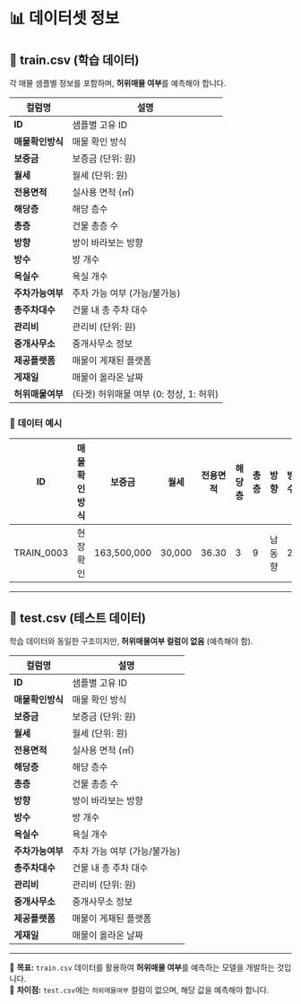 # 📊 데이터셋 정보  

## 🔹 **train.csv (학습 데이터)**  
각 매물 샘플별 정보를 포함하며, **허위매물 여부**를 예측해야 합니다.  

| 컬럼명 | 설명 |
|--------|------|
| **ID** | 샘플별 고유 ID |
| **매물확인방식** | 매물 확인 방식 |
| **보증금** | 보증금 (단위: 원) |
| **월세** | 월세 (단위: 원) |
| **전용면적** | 실사용 면적 (㎡) |
| **해당층** | 해당 층수 |
| **총층** | 건물 총층 수 |
| **방향** | 방이 바라보는 방향 |
| **방수** | 방 개수 |
| **욕실수** | 욕실 개수 |
| **주차가능여부** | 주차 가능 여부 (가능/불가능) |
| **총주차대수** | 건물 내 총 주차 대수 |
| **관리비** | 관리비 (단위: 원) |
| **중개사무소** | 중개사무소 정보 |
| **제공플랫폼** | 매물이 게재된 플랫폼 |
| **게재일** | 매물이 올라온 날짜 |
| **허위매물여부** | (타겟) 허위매물 여부 (0: 정상, 1: 허위) |

### 📌 **데이터 예시**
| ID | 매물확인방식 | 보증금 | 월세 | 전용면적 | 해당층 | 총층 | 방향 | 방수 | 욕실수 | 주차가능여부 | 총주차대수 | 관리비 | 중개사무소 | 제공플랫폼 | 게재일 | 허위매물여부 |
|----|------------|--------|------|--------|------|----|----|----|----|------|----|----|----|----|----|----|
| TRAIN_0003 | 현장확인 | 163,500,000 | 30,000 | 36.30 | 3 | 9 | 남동향 | 2 | 1 | 가능 | 13 | 10 | G52Iz8V2B9 | A플랫폼 | 2024-11-26 | 0 |

---

## 🔹 **test.csv (테스트 데이터)**  
학습 데이터와 동일한 구조이지만, **허위매물여부 컬럼이 없음** (예측해야 함).  

| 컬럼명 | 설명 |
|--------|------|
| **ID** | 샘플별 고유 ID |
| **매물확인방식** | 매물 확인 방식 |
| **보증금** | 보증금 (단위: 원) |
| **월세** | 월세 (단위: 원) |
| **전용면적** | 실사용 면적 (㎡) |
| **해당층** | 해당 층수 |
| **총층** | 건물 총층 수 |
| **방향** | 방이 바라보는 방향 |
| **방수** | 방 개수 |
| **욕실수** | 욕실 개수 |
| **주차가능여부** | 주차 가능 여부 (가능/불가능) |
| **총주차대수** | 건물 내 총 주차 대수 |
| **관리비** | 관리비 (단위: 원) |
| **중개사무소** | 중개사무소 정보 |
| **제공플랫폼** | 매물이 게재된 플랫폼 |
| **게재일** | 매물이 올라온 날짜 |

---

📌 **목표:** `train.csv` 데이터를 활용하여 **허위매물 여부**를 예측하는 모델을 개발하는 것입니다.  
📌 **차이점:** `test.csv`에는 `허위매물여부` 컬럼이 없으며, 해당 값을 예측해야 합니다.  
